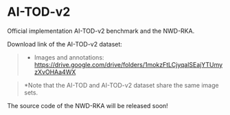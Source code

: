 # AI-TOD-v2
Official implementation AI-TOD-v2 benchmark and the NWD-RKA. 

Download link of the AI-TOD-v2 dataset:
>* Images and annotations: https://drive.google.com/drive/folders/1mokzFtLCjyqalSEajYTUmyzXvOHAa4WX

> *Note that the AI-TOD and AI-TOD-v2 dataset share the same image sets.

The source code of the NWD-RKA will be released soon!
